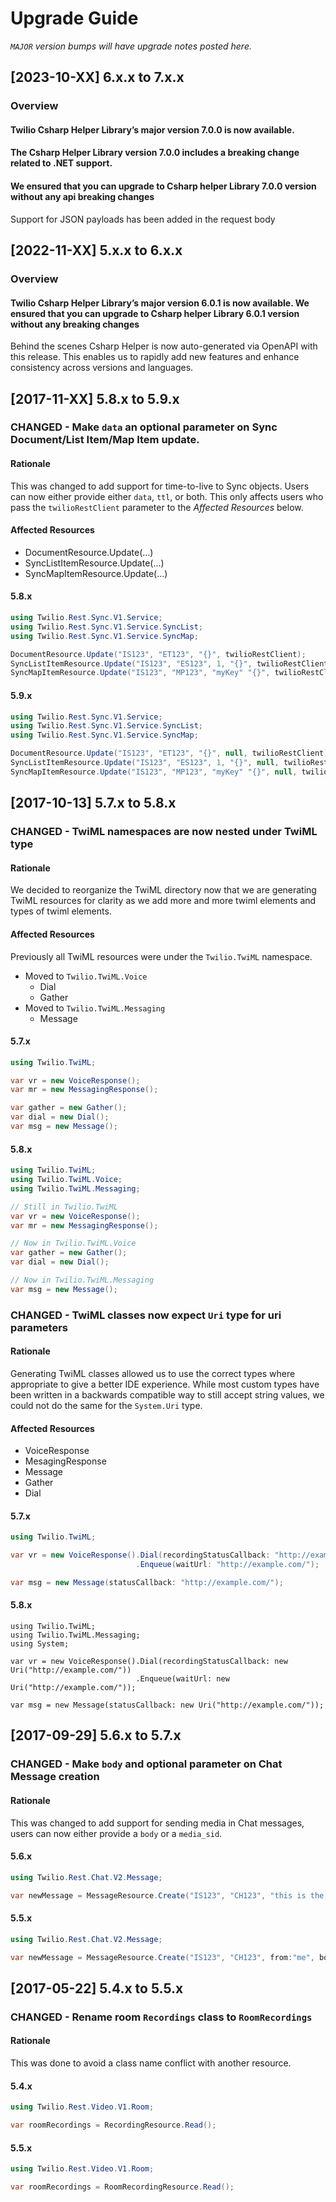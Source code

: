 # Upgrade Guide

_`MAJOR` version bumps will have upgrade notes posted here._

[2023-10-XX] 6.x.x to 7.x.x
--------------------------------
### Overview

#### Twilio Csharp Helper Library’s major version 7.0.0 is now available. 
#### The Csharp Helper Library version 7.0.0 includes a breaking change related to .NET support.
#### We ensured that you can upgrade to Csharp helper Library 7.0.0 version without any api breaking changes

Support for JSON payloads has been added in the request body

[2022-11-XX] 5.x.x to 6.x.x
---------------------------
### Overview

#### Twilio Csharp Helper Library’s major version 6.0.1 is now available. We ensured that you can upgrade to Csharp helper Library 6.0.1 version without any breaking changes

Behind the scenes Csharp Helper is now auto-generated via OpenAPI with this release. This enables us to rapidly add new features and enhance consistency across versions and languages.

[2017-11-XX] 5.8.x to 5.9.x
---------------------------

### CHANGED - Make `data` an optional parameter on Sync Document/List Item/Map Item update.

#### Rationale
This was changed to add support for time-to-live to Sync objects. Users can now either provide either `data`, `ttl`, or both.
This only affects users who pass the `twilioRestClient` parameter to the _Affected Resources_ below.

#### Affected Resources
- DocumentResource.Update(...)
- SyncListItemResource.Update(...)
- SyncMapItemResource.Update(...)

#### 5.8.x
```cs
using Twilio.Rest.Sync.V1.Service;
using Twilio.Rest.Sync.V1.Service.SyncList;
using Twilio.Rest.Sync.V1.Service.SyncMap;

DocumentResource.Update("IS123", "ET123", "{}", twilioRestClient);
SyncListItemResource.Update("IS123", "ES123", 1, "{}", twilioRestClient);
SyncMapItemResource.Update("IS123", "MP123", "myKey" "{}", twilioRestClient);
```

#### 5.9.x
```cs
using Twilio.Rest.Sync.V1.Service;
using Twilio.Rest.Sync.V1.Service.SyncList;
using Twilio.Rest.Sync.V1.Service.SyncMap;

DocumentResource.Update("IS123", "ET123", "{}", null, twilioRestClient);
SyncListItemResource.Update("IS123", "ES123", 1, "{}", null, twilioRestClient);
SyncMapItemResource.Update("IS123", "MP123", "myKey" "{}", null, twilioRestClient);
```


[2017-10-13] 5.7.x to 5.8.x
---------------------------

### CHANGED - TwiML namespaces are now nested under TwiML type

#### Rationale
We decided to reorganize the TwiML directory now that we are generating TwiML resources for clarity
as we add more and more twiml elements and types of twiml elements.

#### Affected Resources
Previously all TwiML resources were under the `Twilio.TwiML` namespace.
- Moved to `Twilio.TwiML.Voice`
  - Dial
  - Gather
- Moved to `Twilio.TwiML.Messaging`
  - Message

#### 5.7.x
```cs
using Twilio.TwiML;

var vr = new VoiceResponse();
var mr = new MessagingResponse();

var gather = new Gather();
var dial = new Dial();
var msg = new Message();
```

#### 5.8.x
```cs
using Twilio.TwiML;
using Twilio.TwiML.Voice;
using Twilio.TwiML.Messaging;

// Still in Twilio.TwiML
var vr = new VoiceResponse();
var mr = new MessagingResponse();

// Now in Twilio.TwiML.Voice
var gather = new Gather();
var dial = new Dial();

// Now in Twilio.TwiML.Messaging
var msg = new Message();
```

### CHANGED - TwiML classes now expect `Uri` type for uri parameters

#### Rationale
Generating TwiML classes allowed us to use the correct types where appropriate to give a better IDE
experience. While most custom types have been written in a backwards compatible way to still accept
string values, we could not do the same for the `System.Uri` type.

#### Affected Resources
- VoiceResponse
- MesagingResponse
- Message
- Gather
- Dial

#### 5.7.x
```cs
using Twilio.TwiML;

var vr = new VoiceResponse().Dial(recordingStatusCallback: "http://example.com/")
                            .Enqueue(waitUrl: "http://example.com/");

var msg = new Message(statusCallback: "http://example.com/");
```

#### 5.8.x
```
using Twilio.TwiML;
using Twilio.TwiML.Messaging;
using System;

var vr = new VoiceResponse().Dial(recordingStatusCallback: new Uri("http://example.com/"))
                            .Enqueue(waitUrl: new Uri("http://example.com/"));

var msg = new Message(statusCallback: new Uri("http://example.com/"));
```


[2017-09-29] 5.6.x to 5.7.x
---------------------------

### CHANGED - Make `body` and optional parameter on Chat Message creation

#### Rationale
This was changed to add support for sending media in Chat messages, users can now either provide a `body` or a `media_sid`.

#### 5.6.x
```cs
using Twilio.Rest.Chat.V2.Message;

var newMessage = MessageResource.Create("IS123", "CH123", "this is the body", from: "me");
```

#### 5.5.x
```cs
using Twilio.Rest.Chat.V2.Message;

var newMessage = MessageResource.Create("IS123", "CH123", from:"me", body: "this is the body");
```


[2017-05-22] 5.4.x to 5.5.x
---------------------------

### CHANGED - Rename room `Recordings` class to `RoomRecordings`

#### Rationale
This was done to avoid a class name conflict with another resource.

#### 5.4.x
```cs
using Twilio.Rest.Video.V1.Room;

var roomRecordings = RecordingResource.Read();
```

#### 5.5.x
```cs
using Twilio.Rest.Video.V1.Room;

var roomRecordings = RoomRecordingResource.Read();
```

